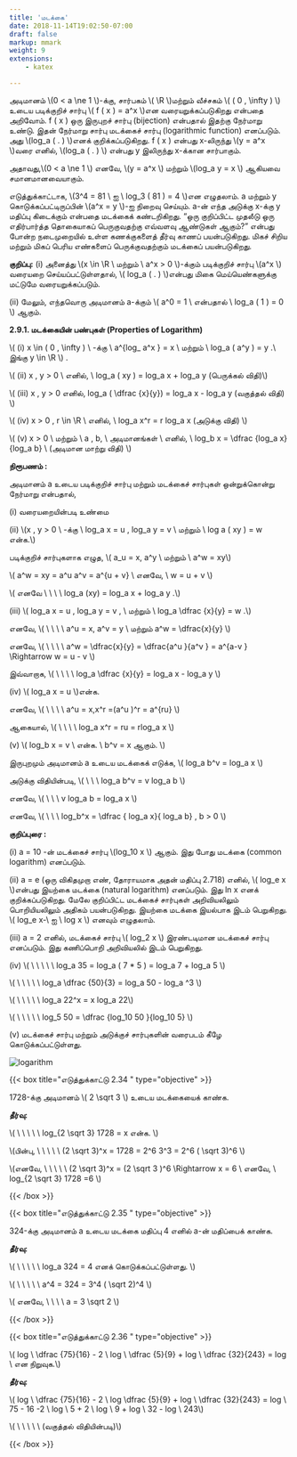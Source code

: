 ```yaml
---
title: 'மடக்கை'
date: 2018-11-14T19:02:50-07:00
draft: false
markup: mmark
weight: 9
extensions:
    - katex

---
```



அடிமானம் \\(0 < a \ne 1 \\)-க்கு, சார்பகம் \\( \R  \\)மற்றும் வீச்சகம் \\( ( 0 , \infty ) \\) உடைய படிக்குறிச் சார்பு \\( f ( x ) = a^x \\)என வரையறுக்கப்படுகிறது என்பதை அறிவோம். f ( x ) ஒரு இருபுறச் சார்பு (bijection) என்பதால்
இதற்கு நேர்மாறு உண்டு. இதன் நேர்மாறு சார்பு மடக்கைச் சார்பு (logarithmic function) எனப்படும்.
அது \\(log_a ( . ) \\)எனக் குறிக்கப்படுகிறது. f ( x ) என்பது x-லிருந்து \\(y = a^x \\)வரை எனில், \\(log_a ( . ) \\) என்பது y இலிருந்து x-க்கான சார்பாகும்.

அதாவது,\\(0 < a \ne 1 \\) எனவே, \\(y = a^x \\) மற்றும் \\(log_a y = x \\) ஆகியவை சமானமானவையாகும்.

எடுத்துக்காட்டாக, \\(3^4 = 81 \ ஐ \ log_3 ( 81 ) = 4 \\)என எழுதலாம். a மற்றும் y கொடுக்கப்பட்டிருப்பின்
\\(a^x = y \\)-ஐ நிறைவு செய்யும். a-ன் எந்த அடுக்கு x-க்கு y மதிப்பு கிடைக்கும் என்பதை மடக்கைக்
கண்டறிகிறது. “ஒரு குறிப்பிட்ட முதலீடு ஒரு எதிர்பார்த்த தொகையாகப் பெருகுவதற்கு எவ்வளவு
ஆண்டுகள் ஆகும்?” என்பது போன்ற நடைமுறையில் உள்ள கணக்குகளைத் தீர்வு காணப்
பயன்படுகிறது. மிகச் சிறிய மற்றும் மிகப் பெரிய எண்களைப் பெருக்குவதற்கும் மடக்கைப் பயன்படுகிறது.

**குறிப்பு:**  (i) அனைத்து \\(x \in \R \ மற்றும் \ a^x > 0 \\)-க்கும் படிக்குறிச் சார்பு \\(a^x \\) வரையறை
செய்யப்பட்டுள்ளதால், \\( log_a ( . ) \\)என்பது மிகை மெய்யெண்களுக்கு
மட்டுமே வரையறுக்கப்படும்.

(ii)	மேலும், எந்தவொரு அடிமானம் a-க்கும் \\( a^0 = 1 \ என்பதால் \ log_a ( 1 ) = 0 \\)
ஆகும்.

**2.9.1. மடக்கையின் பண்புகள் (Properties of Logarithm)**

\\( (i) x \in ( 0 , \infty ) \ -க்கு \ a^{log_ a^x } = x \ மற்றும் \ log_a ( a^y ) = y .\  இங்கு y \in \R \\) .

\\( (ii) x , y > 0 \ எனில், \ log_a ( xy ) = log_a x + log_a y (பெருக்கல் விதி)\\)

\\( (iii) x , y > 0 எனில், log_a ( \dfrac {x}{y}) = log_a x - log_a y (வகுத்தல் விதி) \\)

\\( (iv) x > 0 , r \in \R \ எனில், \ log_a x^r = r log_a x (அடுக்கு விதி) \\)

\\( (v) x > 0 \ மற்றும் \ a , b, \ அடிமானங்கள் \ எனில், \ log_b x = \dfrac {log_a x}{log_a b} \ (அடிமான மாற்று விதி) \\)


**நிரூபணம் :**

அடிமானம் a உடைய படிக்குறிச் சார்பு மற்றும் மடக்கைச் சார்புகள் ஒன்றுக்கொன்று நேர்மாறு
என்பதால்,

(i)	வரையறையின்படி உண்மை

(ii)  \\(x , y > 0 \ -க்கு \ log_a x = u , log_a y = v \ மற்றும் \ log a ( xy ) = w என்க.\\)

படிக்குறிச் சார்புகளாக எழுத, \\( a_u = x, a^y \ மற்றும் \ a^w = xy\\)

\\( a^w = xy = a^u a^v = a^{u + v} \ எனவே, \ w = u + v \\)

\\( எனவே \ \ \ \ log_a (xy) = log_a x + log_a y .\\)

(iii) \\( log_a x = u , log_a y = v , \ மற்றும் \ log_a \dfrac {x}{y} = w .\\)

எனவே, \\(  \ \ \ \  a^u = x, a^v  = y \ மற்றும் a^w = \dfrac{x}{y}  \\) 

எனவே, \\(  \ \ \ \ a^w = \dfrac{x}{y} = \dfrac{a^u }{a^v } = a^{a-v } \Rightarrow w = u - v \\)

இவ்வாறாக, \\( \ \ \ \   log_a \dfrac {x}{y} = log_a x - log_a y \\)

(iv) \\( log_a x = u \\)என்க.

எனவே, \\(  \ \ \ \ a^u = x,x^r =(a^u )^r = a^{ru} \\)
	
ஆகையால், \\(  \ \ \ \ log_a x^r = ru = rlog_a x \\)

(v) \\( log_b x = v \ என்க. \ b^v = x ஆகும். \\)

இருபுறமும் அடிமானம் a உடைய மடக்கைக் எடுக்க, \\( log_a b^v = log_a x \\)

அடுக்கு விதியின்படி, \\( \ \ \ log_a b^v = v log_a b \\)
		
எனவே, \\( \ \ \ v log_a b = log_a x \\)

எனவே, \\( \ \ \  log_b^x = \dfrac { log_a x}{ log_a b} , b > 0 \\)

**குறிப்புரை :**

(i) a = 10 -ன் மடக்கைச் சார்பு \\(log_10 x \\) ஆகும். இது போது மடக்கை (common logarithm) எனப்படும்.

(ii) a = e (ஒரு விகிதமுறா எண், தோராயமாக அதன் மதிப்பு 2.718) எனில், \\( log_e x \\)என்பது இயற்கை
மடக்கை (natural logarithm) எனப்படும். இது ln x எனக் குறிக்கப்படுகிறது. மேலே குறிப்பிட்ட
மடக்கைச் சார்புகள் அறிவியலிலும் பொறியியலிலும் அதிகம் பயன்படுகிறது. இயற்கை மடக்கை
இயல்பாக இடம் பெறுகிறது. \\( log_e x-\ ஐ \ log x \\) எனவும் எழுதலாம்.

(iii) a = 2 எனில், மடக்கைச் சார்பு \\( log_2 x \\) இரண்டடிமான மடக்கைச் சார்பு எனப்படும். இது
கணிப்பொறி அறிவியலில் இடம் பெறுகிறது.

(iv) \\( \ \ \ \ \ log_a 35 = log_a ( 7 * 5 ) = log_a 7 + log_a 5 \\)

\\( \ \ \ \ \ log_a \dfrac {50}{3} = log_a 50 - log_a ^3 \\)

\\( \ \ \ \ \ log_a 22^x = x log_a 22\\)

\\( \ \ \ \ \ log_5 50 = \dfrac {log_10 50 }{log_10 5} \\)

(v) மடக்கைச் சார்பு மற்றும் அடுக்குச் சார்புகளின் வரைபடம் கீழே கொடுக்கப்பட்டுள்ளது.

![logarithm](/books/maths/part-1/basic-algebra/logarithm/2.9.png )

{{< box title="எடுத்துக்காட்டு 2.34 " type="objective" >}}

1728-க்கு அடிமானம் \\( 2 \sqrt 3 \\) உடைய மடக்கையைக் காண்க.

**தீர்வு:**

\\( \ \ \ \ \  log_{2 \sqrt 3} 1728 = x என்க. \\)

\\(பின்பு, \ \ \ \ \  (2 \sqrt 3)^x = 1728 = 2^6 3^3 = 2^6 ( \sqrt 3)^6 \\)

\\(எனவே, \ \ \ \ \  (2 \sqrt 3)^x = (2 \sqrt 3 )^6 \Rightarrow x = 6 \ எனவே, \ log_{2 \sqrt 3} 1728 =6 \\)

{{< /box >}}

{{< box title="எடுத்துக்காட்டு 2.35 " type="objective" >}}

324-க்கு அடிமானம் a உடைய மடக்கை மதிப்பு 4 எனில் a-ன் மதிப்பைக் காண்க.

**தீர்வு:**

\\( \ \ \ \ \  log_a 324 = 4 எனக் கொடுக்கப்பட்டுள்ளது. \\)

\\( \ \ \ \ \ a^4 = 324 = 3^4 ( \sqrt 2)^4 \\)

\\( எனவே, \ \ \ \ a = 3 \sqrt 2 \\)

{{< /box >}}

{{< box title="எடுத்துக்காட்டு 2.36 " type="objective" >}}

\\( log \ \dfrac {75}{16} - 2 \ log \ \dfrac {5}{9} + log \ \dfrac {32}{243} = log \ என நிறுவுக.\\)

**தீர்வு:**

\\( log \ \dfrac {75}{16} - 2 \ log \dfrac {5}{9} + log \  \dfrac {32}{243} = log \ 75 - 16 -2 \ log \ 5 + 2 \ log \ 9 + log \ 32 - log \ 243\\)

\\( \ \ \ \ \ (வகுத்தல் விதியின்படி)\\)





{{< /box >}}